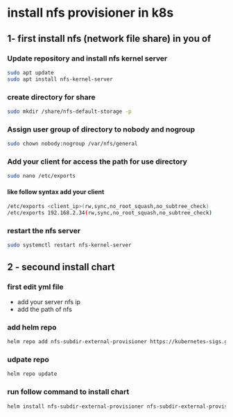 # install nfs provisioner in k8s  

## 1- first install nfs (network file share) in you of 

###   Update repository and install nfs kernel server

``` bash
sudo apt update
sudo apt install nfs-kernel-server
```

### create directory for share 

```bash
sudo mkdir /share/nfs-default-storage -p
```

### Assign user group of directory to nobody and nogroup

```bash
sudo chown nobody:nogroup /var/nfs/general
```

### Add your client for access the path for use directory

```bash
sudo nano /etc/exports
```

#### like follow syntax add your client 

```bash 
/etc/exports <client_ip>(rw,sync,no_root_squash,no_subtree_check)
/etc/exports 192.168.2.34(rw,sync,no_root_squash,no_subtree_check)
``` 

### restart the nfs server 

```bash
sudo systemctl restart nfs-kernel-server
```


## 2 - secound install chart 

### first edit yml file 

- add your server nfs ip 
- add the path of nfs

### add helm repo

```bash
helm repo add nfs-subdir-external-provisioner https://kubernetes-sigs.github.io/nfs-subdir-external-provisioner/ 
```
### udpate repo


```bash
helm repo update
```


### run follow command to install chart

```bash
helm install nfs-subdir-external-provisioner nfs-subdir-external-provisioner/nfs-subdir-external-provisioner -f  values.yml 
```